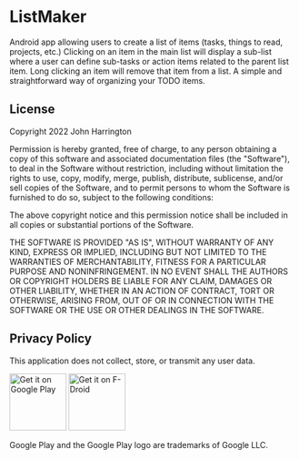 # ListMaker
Android app allowing users to create a list of items (tasks, things to read, projects, etc.) Clicking on an item in the main list will display a sub-list where a user can define sub-tasks or action items related to the parent list item. Long clicking an item will remove that item from a list. A simple and straightforward way of organizing your TODO items. 

## License 
Copyright 2022 John Harrington 

Permission is hereby granted, free of charge, to any person obtaining a copy of this software and associated documentation files (the "Software"), to deal in the Software without restriction, including without limitation the rights to use, copy, modify, merge, publish, distribute, sublicense, and/or sell copies of the Software, and to permit persons to whom the Software is furnished to do so, subject to the following conditions:

The above copyright notice and this permission notice shall be included in all copies or substantial portions of the Software.

THE SOFTWARE IS PROVIDED "AS IS", WITHOUT WARRANTY OF ANY KIND, EXPRESS OR IMPLIED, INCLUDING BUT NOT LIMITED TO THE WARRANTIES OF MERCHANTABILITY, FITNESS FOR A PARTICULAR PURPOSE AND NONINFRINGEMENT. IN NO EVENT SHALL THE AUTHORS OR COPYRIGHT HOLDERS BE LIABLE FOR ANY CLAIM, DAMAGES OR OTHER LIABILITY, WHETHER IN AN ACTION OF CONTRACT, TORT OR OTHERWISE, ARISING FROM, OUT OF OR IN CONNECTION WITH THE SOFTWARE OR THE USE OR OTHER DEALINGS IN THE SOFTWARE.

## Privacy Policy
This application does not collect, store, or transmit any user data. 

<a href='https://play.google.com/store/apps/details?id=com.harr1424.listmaker'><img alt='Get it on Google Play' src='https://play.google.com/intl/en_us/badges/static/images/badges/en_badge_web_generic.png' height="100"/></a> <a href="https://f-droid.org/packages/com.harr1424.listmaker/">
    <img src="https://fdroid.gitlab.io/artwork/badge/get-it-on.png"
    alt="Get it on F-Droid"
    height="100">
</a>

Google Play and the Google Play logo are trademarks of Google LLC.
